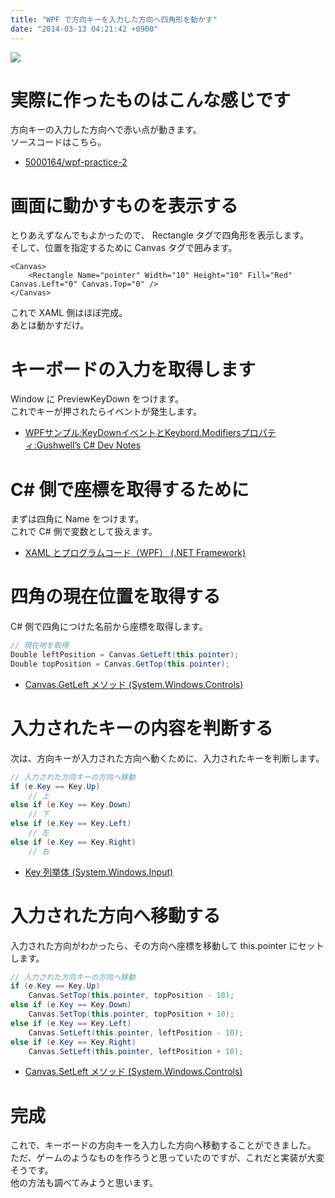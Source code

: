 ```yaml
---
title: "WPF で方向キーを入力した方向へ四角形を動かす"
date: "2014-03-13 04:21:42 +0900"
---
```


![](/images/2014/3/13/wpf-practice-2-1.png)

# 実際に作ったものはこんな感じです

方向キーの入力した方向へで赤い点が動きます。  
ソースコードはこちら。

- [5000164/wpf-practice-2](https://github.com/5000164/wpf-practice-2)

# 画面に動かすものを表示する

とりあえずなんでもよかったので、 Rectangle タグで四角形を表示します。  
そして、位置を指定するために Canvas タグで囲みます。

```
<Canvas>
    <Rectangle Name="pointer" Width="10" Height="10" Fill="Red" Canvas.Left="0" Canvas.Top="0" />
</Canvas>
```

これで XAML 側はほぼ完成。  
あとは動かすだけ。

# キーボードの入力を取得します

Window に PreviewKeyDown をつけます。  
これでキーが押されたらイベントが発生します。

- [WPFサンプル:KeyDownイベントとKeybord.Modifiersプロパティ:Gushwell&#8217;s C# Dev Notes](http://gushwell.ldblog.jp/archives/52318833.html)

# C# 側で座標を取得するために

まずは四角に Name をつけます。  
これで C# 側で変数として扱えます。

- [XAML とプログラムコード（WPF） (.NET Framework)](http://ufcpp.net/study/dotnet/wpf_xamlcode.html)

# 四角の現在位置を取得する

C# 側で四角につけた名前から座標を取得します。

```csharp
// 現在地を取得
Double leftPosition = Canvas.GetLeft(this.pointer);
Double topPosition = Canvas.GetTop(this.pointer);
```

- [Canvas.GetLeft メソッド (System.Windows.Controls)](http://msdn.microsoft.com/ja-jp/library/system.windows.controls.canvas.getleft(v=vs.110).aspx)

# 入力されたキーの内容を判断する

次は、方向キーが入力された方向へ動くために、入力されたキーを判断します。

```csharp
// 入力された方向キーの方向へ移動
if (e.Key == Key.Up)
    // 上
else if (e.Key == Key.Down)
    // 下
else if (e.Key == Key.Left)
    // 左
else if (e.Key == Key.Right)
    // 右
```

- [Key 列挙体 (System.Windows.Input)](http://msdn.microsoft.com/ja-jp/library/system.windows.input.key(v=vs.110).aspx)

# 入力された方向へ移動する

入力された方向がわかったら、その方向へ座標を移動して this.pointer にセットします。

```csharp
// 入力された方向キーの方向へ移動
if (e.Key == Key.Up)
    Canvas.SetTop(this.pointer, topPosition - 10);
else if (e.Key == Key.Down)
    Canvas.SetTop(this.pointer, topPosition + 10);
else if (e.Key == Key.Left)
    Canvas.SetLeft(this.pointer, leftPosition - 10);
else if (e.Key == Key.Right)
    Canvas.SetLeft(this.pointer, leftPosition + 10);
```

- [Canvas.SetLeft メソッド (System.Windows.Controls)](http://msdn.microsoft.com/ja-jp/library/system.windows.controls.canvas.setleft(v=vs.110).aspx)

# 完成

これで、キーボードの方向キーを入力した方向へ移動することができました。  
ただ、ゲームのようなものを作ろうと思っていたのですが、これだと実装が大変そうです。  
他の方法も調べてみようと思います。
